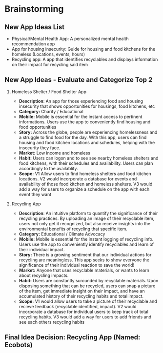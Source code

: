 # Brainstorming

## New App Ideas List
* Physical/Mental Health App: A personalized mental health recommendation app
* App for housing insecurity: Guide for housing and food kitchens for the homeless (Locations, events, hours)
* Recycling app: A app that identifies recyclables and displays information on their impact for recycling said item


## New App Ideas - Evaluate and Categorize Top 2
1. Homeless Shelter / Food Shelter App
   - **Description**: An app for those experiencing food and housing insecurity that shows opportunities for housings, food kitchens, etc
   - **Category:** Charity / Educational
   - **Mobile:** Mobile is essential for the instant access to pertinent informations. Users use the app to conveniently find housing and food opportunities
   - **Story:** Across the globe, people are experiencing homelessness and a struggle to find food for the day. With this app, users can find housing and food kitchen locations and schedules, helping with the insecurity they face.
   - **Market:** Low income and homeless
   - **Habit:** Users can logon and to see see nearby homeless shelters and food kitchens, with their schedules and availability. Users can plan accordingly to the availablity.
   - **Scope:** V1 Allow users to find homeless shelters and food kitchen locations. V2 would incorporate a database for events and availability of those food kitchen and homeless shelters. V3 would add a way for users to organize a schedule on the app with each event they want

2. Recycling App
   - **Description**: An intuitive platform to quantify the significance of their recycling practices. By uploading an image of their recyclable item, users not only get it recognized, but also receive insights into the environmental benefits of recycling that specific item.
   - **Category:** Educational / Climate Advocacy
   - **Mobile:** Mobile is essential for the instant logging of recycling info. Users use the app to conveniently identify recyclables and learn of their individual impact.
   - **Story:** There is a growing sentiment that our individual actions for recycling are meaningless. This app seeks to show everyone the significance of their individual reaction to save the world!
   - **Market:** Anyone that uses recyclable materials, or wants to learn about recycling impacts.
   - **Habit:** Users are constantly surounded by recyclable materials. Upon disposing something that can be recycled, users can snap a picture of the item, get immediate insight on their impact, and have an accumulated history of their recycling habits and total impact.
   - **Scope:** V1 would allow users to take a picture of their recyclable and recieve feedback (recyclable identified, impact). V2 would incorporate a database for individual users to keep track of total recycling habits. V3 would add a way for users to add friends and see each others recycling habits 

## Final Idea Decision: Recycling App (Named: Ecobots)
